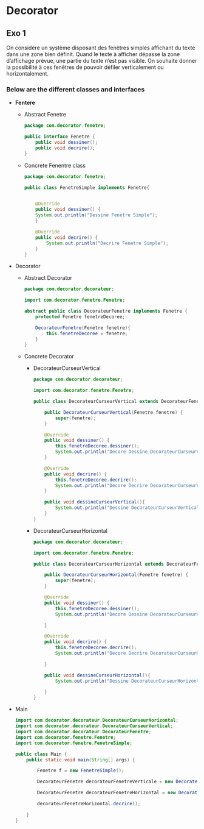 # Decorator

## Exo 1

On considère un système disposant des fenêtres simples affichant du texte dans
une zone bien définit. Quand le texte à afficher dépasse la zone d’affichage
prévue, une partie du texte n’est pas visible. On souhaite donner la possibilité à
ces fenêtres de pouvoir défiler verticalement ou horizontalement.

### Below are the different classes and interfaces

- **Fentere**

  - Abstract Fenetre

    ```java
    package com.decorator.fenetre;

    public interface Fenetre {
        public void dessiner();
        public void decrire();
    }

    ```

  - Concrete Fenentre class

    ```java
    package com.decorator.fenetre;

    public class FenetreSimple implements Fenetre{


        @Override
        public void dessiner() {
        System.out.println("Dessine Fenetre Simple");
        }

        @Override
        public void decrire() {
            System.out.println("Decrire Fenetre Simple");
        }
    }
    ```

- Decorator

  - Abstract Decorator

    ```java
    package com.decorator.decorateur;

    import com.decorator.fenetre.Fenetre;

    abstract public class DecorateurFenetre implements Fenetre {
        protected Fenetre fenetreDecoree;

        DecorateurFenetre(Fenetre fenetre){
            this.fenetreDecoree = fenetre;
        }
    }

    ```

  - Concrete Decorator

    - DecorateurCurseurVertical

        ```java
        package com.decorator.decorateur;

        import com.decorator.fenetre.Fenetre;

        public class DecorateurCurseurVertical extends DecorateurFenetre{

            public DecorateurCurseurVertical(Fenetre fenetre) {
                super(fenetre);
            }

            @Override
            public void dessiner() {
                this.fenetreDecoree.dessiner();
                System.out.println("Decore Dessine DecorateurCurseurVertical");
            }

            @Override
            public void decrire() {
                this.fenetreDecoree.decrire();
                System.out.println("Decore Decrire DecorateurCurseurVertical");
            }

            public void dessineCurseurVertical(){
                System.out.println("Dessine DecorateurCurseurVertical");
            }
        }

        ```

    - DecorateurCurseurHorizontal

        ```java
        package com.decorator.decorateur;

        import com.decorator.fenetre.Fenetre;

        public class DecorateurCurseurHorizontal extends DecorateurFenetre{

            public DecorateurCurseurHorizontal(Fenetre fenetre) {
                super(fenetre);
            }

            @Override
            public void dessiner() {
                this.fenetreDecoree.dessiner();
                System.out.println("Decore Dessine DecorateurCurseurHorizontal");

            }

            @Override
            public void decrire() {
                this.fenetreDecoree.decrire();
                System.out.println("Decore Decrire DecorateurCurseurHorizontal");

            }

            public void dessineCurseurHorizontal(){
                System.out.println("Dessine DecorateurCurseurHorizontal");

            }
        }

        ```

- Main

    ```java
    import com.decorator.decorateur.DecorateurCurseurHorizontal;
    import com.decorator.decorateur.DecorateurCurseurVertical;
    import com.decorator.decorateur.DecorateurFenetre;
    import com.decorator.fenetre.Fenetre;
    import com.decorator.fenetre.FenetreSimple;

    public class Main {
        public static void main(String[] args) {

            Fenetre f = new FenetreSimple();

            DecorateurFenetre decorateurFenetreVerticale = new DecorateurCurseurVertical(f);

            DecorateurFenetre decorateurFenetreHorizontal = new DecorateurCurseurHorizontal(decorateurFenetreVerticale);

            decorateurFenetreHorizontal.decrire();

        }
    }
    ```
